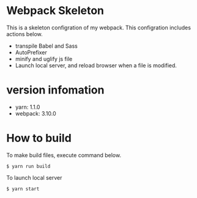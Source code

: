 # Webpack Skeleton
This is a skeleton configration of my webpack.
This configration includes actions below.
- transpile Babel and Sass
- AutoPrefixer
- minify and uglify js file
- Launch local server, and reload browser when a file is modified.

# version infomation
- yarn: 1.1.0
- webpack: 3.10.0

# How to build
To make build files, execute command below.

```
$ yarn run build
```

To launch local server

```
$ yarn start
```

